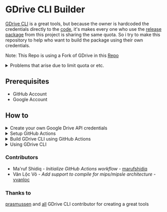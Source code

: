 # GDrive CLI Builder
[GDrive CLI](https://github.com/gdrive-org/gdrive) is a great tools, but because the owner is hardcoded the credentials directly to the [code](https://github.com/prasmussen/gdrive/blob/c3cbcceedd6beb1fcff30f06ea7be7c29558d181/handlers_drive.go#L17), it's makes every one who use the [release package](https://github.com/gdrive-org/gdrive/releases) from this project is sharing the same quota. So i try to make this repository to help who want to build the package using their own credentials.

Note: This Repo is using a Fork of GDrive in this [Repo](https://github.com/Msameim181/gdrive)

<details>
<summary>
    Problems that arise due to limit quota or etc.
</summary>

![Error](./assets/error.png)

```html
Sign in with Google temporarily disabled for this app
This app has not been verified yet by Google in order to use Google Sign In.
```

</details>

## Prerequisites
- GitHub Account
- Google Account

## How to
<details>
<summary>
    Create your own Google Drive API credentials
</summary>

1. Go to Google developer [console](https://console.developers.google.com/apis/dashboard) and create new project
    >> P.S. This page only shown if it's your first time accesing Google developer console

    - Read terms and conditions ✌ and then click `ACCEPT AND CONTINUE`

    ![Step 1](./assets/step1.jpg)

    - Create a project if you have not yet by click the `CREATE PROJECT` button

    ![Step 2](./assets/step2.jpg)

    - Fill out your project name and then click `CREATE`

    ![Step 3](./assets/step3.jpg)

2. Go to Google Drive API [section](https://console.developers.google.com/apis/library/drive.googleapis.com) and enable it
    - Click `ACTIVATE`

    ![Step 4](./assets/step4.jpg)

3. Create Credential [1]
    - Click `CREATE CREDENTIAL`

    ![Step 5](./assets/step5.jpg)

    - Fill out the form and then click `What credentials do I need?`

    ![Step 6](./assets/step6.jpg)

4. Create OAuth consent screen
    - Click `SET UP CONSENT SCREEN`

    ![Step 7](./assets/step7.jpg)

    - Choose External and then click `CREATE`

    ![Step 8](./assets/step8.jpg)

    - Fill out the form and then click `SAVE`

    ![Step 9](./assets/step9.jpg)

5. Create Credential [2]
    - Fill out your client id name and then click `CREATE OAUTH CLIENT ID`

    ![Step 10](./assets/step10.jpg)

    - Download your `client_id.json` file and keep this file

    ![Step 11](./assets/step11.jpg)

</details>

<details>
<summary>
    Setup GitHub Actions
</summary>

1. Fork this repository
    - Click the `fork` button

    ![Setup, Setup 1](./assets/Setup/Setup1_Fork.png)

2. Enable GitHub Actions in your repository
    - Click the `Actions` tab and then click `I understand my workflows, go ahead and run them`

    ![Setup, Setup 2](./assets/Setup/Setup2_Action.png)

3. Create secret that contain your CLIENT_ID and CLIENT_SECRET
    - Click `Settings` > `Secrets` > `Actions` > `New repository secret`

    ![Setup, Setup 3](./assets/Setup/Setup3_Setting-Secret-Clean.png)

    - Open your `client_id.json` file then copy `CLIENT_ID`, `CLIENT_SECRET` and `REDIRECT_URL` to create secrets

    -- Set `REDIRECT_URL` like the image below. You can change the `REDIRECT_URL` to your own, but you must change the `REDIRECT_URL` in `Google Credential page` too.

    ![Setup, Setup 4](./assets/Setup/Setup4_Google-Client-Secret.png)
    
    - Make sure you have CLIENT_ID, CLIENT_SECRET and REDIRECT_URL secret

    ![Setup, Setup 5](./assets/Setup/Setup5_Setting-Secret-Made.png)
</details>

<details>
<summary>
    Build GDrive CLI using GitHub Actions
</summary>

1. Choose your platform by editing the [`list.txt`](./build/list.txt) file inside build directory

    ![Build, Build 1](./assets/Build/Build1_List.png)
    <!-- ![Build, Build 5](./assets/Build/Build1_Setting.png) -->

    - Edit file by click the pencil icon

    ![Build, Build 2](./assets/Build/Build2_Edit-List.png)

    - Write your platform in `list.txt` file. You can write multiple platform (split by line)

        <details>
        <summary>
            <b>Supported platfrom</b>
        </summary>

        - darwin/386
        - darwin/amd64
        - darwin/arm
        - darwin/arm64
        - dragonfly/amd64
        - freebsd/386
        - freebsd/amd64
        - freebsd/arm
        - linux/386
        - linux/amd64
        - linux/arm
        - linux/arm64
        - linux/ppc64
        - linux/ppc64le
        - linux/mips64
        - linux/mips64le
        - linux/rpi
        - netbsd/386
        - netbsd/amd64
        - netbsd/arm
        - openbsd/386
        - openbsd/amd64
        - openbsd/arm
        - plan9/386
        - plan9/amd64
        - solaris/amd64
        - windows/386
        - windows/amd64
        </details>

    ![Build, Build 3](./assets/Build/Build3_Add-Devices.png)

    - Save this file by commit the change

    >> P.S. Because GitHub Actions didn't have manual trigger to build, so we only can trigger the build process by commit changes and push it to `master` branch

    ![Build, Build 4](./assets/Build/Build4_Save-Changes.png)

    - Inspect your build process by click `Actions` > `Build GDrive CLI` workflow > `{Your commit message}` *i.e.* **Update list.txt**

    ![Build, Build 5](./assets/Build/Build5_Go-Action.png)

    - Make sure all step is successfully build

    ![Build, Build 6](./assets/Build/Build6_Action-Success.png)
    ![Build, Build 7](./assets/Build/Build7_Action-Detail.png)

    - If the build process has been finished, you can download the file by click `Artifacts` button in top-right section

    >> P.S. You can also delete this file by click the trash icon so another user cannot download this file

    ![Build, Build 8](./assets/Build/Build8_Action-Artifacts.png)
</details>

<details>
<summary>
    Using GDrive CLI
</summary>

On unix systems run `chmod +x {filename}` after download to make the binary executable.

[Official documentation](https://github.com/gdrive-org/gdrive#usage)
</details>

### Contributors
- Ma'ruf Shidiq - *Initialize GitHub Actions workflow* - [marufshidiq](https://github.com/marufshidiq)
- Văn Lộc Võ - *Add support to compile for mips/mipsle architecture* - [vvanloc](https://github.com/vvanloc)

### Thanks to
[prasmussen](https://github.com/prasmussen) and [all](https://github.com/gdrive-org/gdrive/graphs/contributors) GDrive CLI contributor for creating a great tools
